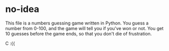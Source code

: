 # no-idea
This file is a numbers guessing game written in Python. 
You guess a number from 0-100, and the game will tell you if you've won or not. 
You get 10 guesses before the game ends, so that you don't die of frustration. 


C :{{
